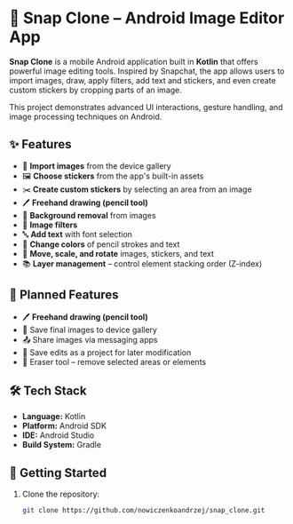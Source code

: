# 📸 Snap Clone – Android Image Editor App

**Snap Clone** is a mobile Android application built in **Kotlin** that offers powerful image editing tools. Inspired by Snapchat, the app allows users to import images, draw, apply filters, add text and stickers, and even create custom stickers by cropping parts of an image.

This project demonstrates advanced UI interactions, gesture handling, and image processing techniques on Android.

## ✨ Features

- 📁 **Import images** from the device gallery
- 🖼️ **Choose stickers** from the app's built-in assets
- ✂️ **Create custom stickers** by selecting an area from an image
- 🖊️ **Freehand drawing (pencil tool)**
- 🧼 **Background removal** from images
- 🎨 **Image filters**
- 🔤 **Add text** with font selection
- 🎨 **Change colors** of pencil strokes and text
- 🔄 **Move, scale, and rotate** images, stickers, and text
- 📚 **Layer management** – control element stacking order (Z-index)

## 🧪 Planned Features

- 🖊️ **Freehand drawing (pencil tool)**
- 💾 Save final images to device gallery
- 📤 Share images via messaging apps
- 💼 Save edits as a project for later modification
- 🧽 Eraser tool – remove selected areas or elements

## 🛠️ Tech Stack

- **Language:** Kotlin
- **Platform:** Android SDK
- **IDE:** Android Studio
- **Build System:** Gradle

## 🚀 Getting Started

1. Clone the repository:
   ```bash
   git clone https://github.com/nowiczenkoandrzej/snap_clone.git
